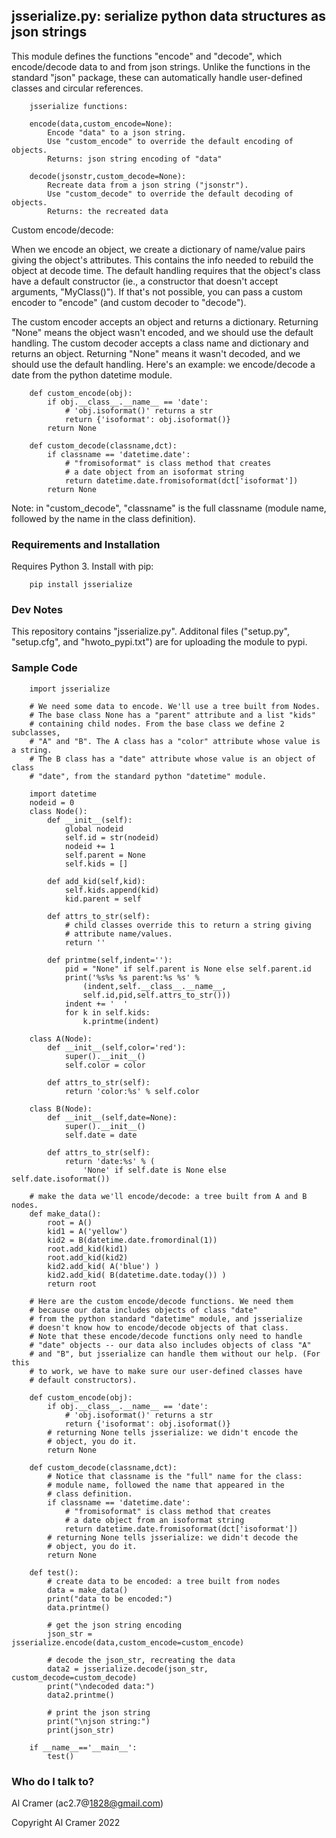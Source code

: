## jsserialize.py: serialize python data structures as json strings

This module defines the functions "encode" and "decode",
which encode/decode data to and from json strings.
Unlike the functions in the standard "json" package,
these can automatically handle user-defined classes and circular references.

		jsserialize functions:

		encode(data,custom_encode=None):
			Encode "data" to a json string. 
			Use "custom_encode" to override the default encoding of objects.
			Returns: json string encoding of "data"

		decode(jsonstr,custom_decode=None):
			Recreate data from a json string ("jsonstr").  
			Use "custom_decode" to override the default decoding of objects.
			Returns: the recreated data

Custom encode/decode:

When we encode an object, we create a dictionary of 
name/value pairs giving the object's attributes. This contains 
the info needed to rebuild the object at decode time. The default 
handling requires that the object's class have a default 
constructor (ie., a constructor that doesn't accept arguments, "MyClass()").
If that's not possible, you can pass a custom encoder to "encode" 
(and custom decoder to "decode").

The custom encoder accepts an object and returns a dictionary.
Returning "None" means the object wasn't encoded, and we should
use the default handling. The custom decoder accepts a class name
and dictionary and returns an object. Returning "None" means
it wasn't decoded, and we should use the default handling.
Here's an example: we encode/decode a date from
the python datetime module.

		def custom_encode(obj):
    		if obj.__class__.__name__ == 'date':
        		# 'obj.isoformat()' returns a str
        		return {'isoformat': obj.isoformat()}
    		return None

		def custom_decode(classname,dct):
    		if classname == 'datetime.date':
        		# "fromisoformat" is class method that creates
        		# a date object from an isoformat string
        		return datetime.date.fromisoformat(dct['isoformat'])
    		return None

Note: in "custom_decode", "classname" is the full classname 
(module name, followed by the name in the class definition).

### Requirements and Installation
Requires Python 3.  Install with pip:

		pip install jsserialize

### Dev Notes
This repository contains "jsserialize.py". Additonal files ("setup.py",
"setup.cfg", and "hwoto_pypi.txt") are for uploading the module to pypi.

### Sample Code

		import jsserialize
		
		# We need some data to encode. We'll use a tree built from Nodes.
		# The base class None has a "parent" attribute and a list "kids"
		# containing child nodes. From the base class we define 2 subclasses,
		# "A" and "B". The A class has a "color" attribute whose value is a string.
		# The B class has a "date" attribute whose value is an object of class
		# "date", from the standard python "datetime" module.
		
		import datetime
		nodeid = 0
		class Node():
    		def __init__(self):
        		global nodeid
        		self.id = str(nodeid)
        		nodeid += 1
        		self.parent = None
        		self.kids = []
		
    		def add_kid(self,kid):
        		self.kids.append(kid)
        		kid.parent = self
		
    		def attrs_to_str(self):
        		# child classes override this to return a string giving
        		# attribute name/values.
        		return ''
		
    		def printme(self,indent=''):
        		pid = "None" if self.parent is None else self.parent.id
        		print('%s%s %s parent:%s %s' %
            		(indent,self.__class__.__name__,
            		self.id,pid,self.attrs_to_str()))
        		indent += '  '
        		for k in self.kids:
            		k.printme(indent)
		
		class A(Node):
    		def __init__(self,color='red'):
        		super().__init__()
        		self.color = color
		
    		def attrs_to_str(self):
        		return 'color:%s' % self.color
		
		class B(Node):
    		def __init__(self,date=None):
        		super().__init__()
        		self.date = date
		
    		def attrs_to_str(self):
        		return 'date:%s' % (
            		'None' if self.date is None else self.date.isoformat())
		
		# make the data we'll encode/decode: a tree built from A and B nodes.
		def make_data():
    		root = A()
    		kid1 = A('yellow')
    		kid2 = B(datetime.date.fromordinal(1))
    		root.add_kid(kid1)
    		root.add_kid(kid2)
    		kid2.add_kid( A('blue') )
    		kid2.add_kid( B(datetime.date.today()) )
    		return root
		
		# Here are the custom encode/decode functions. We need them
		# because our data includes objects of class "date"
		# from the python standard "datetime" module, and jsserialize
		# doesn't know how to encode/decode objects of that class.
		# Note that these encode/decode functions only need to handle
		# "date" objects -- our data also includes objects of class "A"
		# and "B", but jsserialize can handle them without our help. (For this
		# to work, we have to make sure our user-defined classes have
		# default constructors).
		
		def custom_encode(obj):
    		if obj.__class__.__name__ == 'date':
        		# 'obj.isoformat()' returns a str
        		return {'isoformat': obj.isoformat()}
    		# returning None tells jsserialize: we didn't encode the
    		# object, you do it.
    		return None
		
		def custom_decode(classname,dct):
    		# Notice that classname is the "full" name for the class:
    		# module name, followed the name that appeared in the
    		# class definition.
    		if classname == 'datetime.date':
        		# "fromisoformat" is class method that creates
        		# a date object from an isoformat string
        		return datetime.date.fromisoformat(dct['isoformat'])
    		# returning None tells jsserialize: we didn't decode the
    		# object, you do it.
    		return None
		
		def test():
    		# create data to be encoded: a tree built from nodes
    		data = make_data()
    		print("data to be encoded:")
    		data.printme()
		
    		# get the json string encoding
    		json_str = jsserialize.encode(data,custom_encode=custom_encode)
		
    		# decode the json_str, recreating the data
    		data2 = jsserialize.decode(json_str, custom_decode=custom_decode)
    		print("\ndecoded data:")
    		data2.printme()
		
    		# print the json string
    		print("\njson string:")
    		print(json_str)
		
		if __name__=='__main__':
    		test()

### Who do I talk to? ###

Al Cramer (ac2.7@1828@gmail.com)

Copyright Al Cramer 2022
